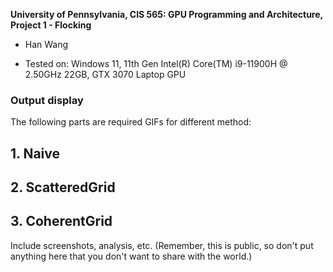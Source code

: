 **University of Pennsylvania, CIS 565: GPU Programming and Architecture,
Project 1 - Flocking**

* Han Wang

* Tested on: Windows 11, 11th Gen Intel(R) Core(TM) i9-11900H @ 2.50GHz  22GB, GTX 3070 Laptop GPU

### Output display
The following parts are required GIFs for different method:

## 1. Naive

## 2. ScatteredGrid

## 3. CoherentGrid

Include screenshots, analysis, etc. (Remember, this is public, so don't put
anything here that you don't want to share with the world.)
